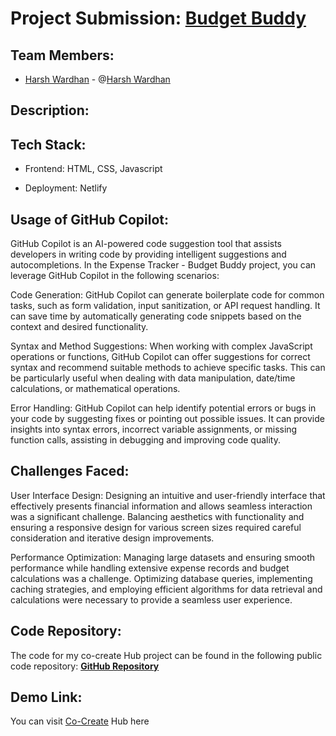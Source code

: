 # **Project Submission:** [**Budget Buddy**](https://github.com/Fastest-Coder-First/Budget-Buddy)

## **Team Members:**

* [Harsh Wardhan](https://harshwardhan847.netlify.app) - @[Harsh Wardhan](@HarshWardhan847)
    

## **Description:**


## **Tech Stack:**

* Frontend: HTML, CSS, Javascript

* Deployment: Netlify
    

## **Usage of GitHub Copilot:**


GitHub Copilot is an AI-powered code suggestion tool that assists developers in writing code by providing intelligent suggestions and autocompletions. In the Expense Tracker - Budget Buddy project, you can leverage GitHub Copilot in the following scenarios:

Code Generation: GitHub Copilot can generate boilerplate code for common tasks, such as form validation, input sanitization, or API request handling. It can save time by automatically generating code snippets based on the context and desired functionality.

Syntax and Method Suggestions: When working with complex JavaScript operations or functions, GitHub Copilot can offer suggestions for correct syntax and recommend suitable methods to achieve specific tasks. This can be particularly useful when dealing with data manipulation, date/time calculations, or mathematical operations.

Error Handling: GitHub Copilot can help identify potential errors or bugs in your code by suggesting fixes or pointing out possible issues. It can provide insights into syntax errors, incorrect variable assignments, or missing function calls, assisting in debugging and improving code quality.

## **Challenges Faced:**
User Interface Design: Designing an intuitive and user-friendly interface that effectively presents financial information and allows seamless interaction was a significant challenge. Balancing aesthetics with functionality and ensuring a responsive design for various screen sizes required careful consideration and iterative design improvements.

Performance Optimization: Managing large datasets and ensuring smooth performance while handling extensive expense records and budget calculations was a challenge. Optimizing database queries, implementing caching strategies, and employing efficient algorithms for data retrieval and calculations were necessary to provide a seamless user experience.
## **Code Repository:**

The code for my co-create Hub project can be found in the following public code repository: [**GitHub Repository**](https://github.com/Fastest-Coder-First/Budget-Buddy)

## **Demo Link:**

You can visit [Co-Create](https://congenial-adventure-r411214.pages.github.io/) Hub here

